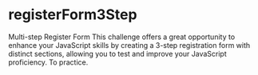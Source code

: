 # registerForm3Step
Multi-step Register Form This challenge offers a great opportunity to enhance your JavaScript skills by creating a 3-step registration form with distinct sections, allowing you to test and improve your JavaScript proficiency. To practice.
